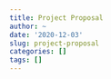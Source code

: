 ```yaml
---
title: Project Proposal
author: ~
date: '2020-12-03'
slug: project-proposal
categories: []
tags: []
---
```

